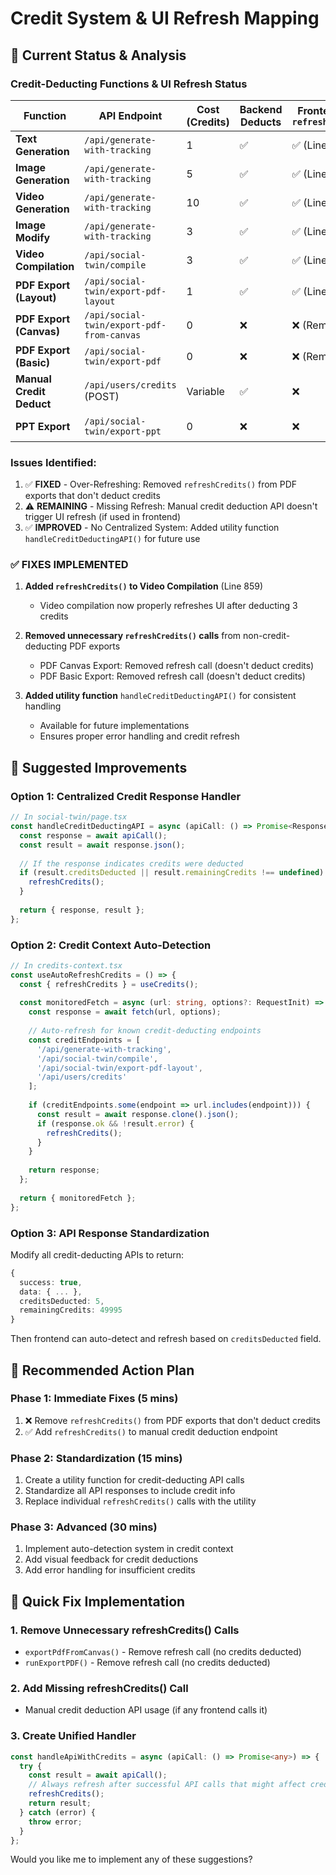 # Credit System & UI Refresh Mapping

## 🎯 Current Status & Analysis

### Credit-Deducting Functions & UI Refresh Status

| Function | API Endpoint | Cost (Credits) | Backend Deducts | Frontend Calls `refreshCredits()` | Status | Priority |
|----------|-------------|----------------|-----------------|-----------------------------------|--------|----------|
| **Text Generation** | `/api/generate-with-tracking` | 1 | ✅ | ✅ (Line 1183) | ✅ **WORKING** | ✅ |
| **Image Generation** | `/api/generate-with-tracking` | 5 | ✅ | ✅ (Line 1183) | ✅ **WORKING** | ✅ |
| **Video Generation** | `/api/generate-with-tracking` | 10 | ✅ | ✅ (Line 1183) | ✅ **WORKING** | ✅ |
| **Image Modify** | `/api/generate-with-tracking` | 3 | ✅ | ✅ (Line 1183) | ✅ **WORKING** | ✅ |
| **Video Compilation** | `/api/social-twin/compile` | 3 | ✅ | ✅ (Line 859) | ✅ **WORKING** | ✅ |
| **PDF Export (Layout)** | `/api/social-twin/export-pdf-layout` | 1 | ✅ | ✅ (Line 801) | ✅ **WORKING** | ✅ |
| **PDF Export (Canvas)** | `/api/social-twin/export-pdf-from-canvas` | 0 | ❌ | ❌ (Removed) | ✅ **FIXED** | ✅ |
| **PDF Export (Basic)** | `/api/social-twin/export-pdf` | 0 | ❌ | ❌ (Removed) | ✅ **FIXED** | ✅ |
| **Manual Credit Deduct** | `/api/users/credits` (POST) | Variable | ✅ | ❌ | ❌ **MISSING** | � |
| **PPT Export** | `/api/social-twin/export-ppt` | 0 | ❌ | ❌ | ✅ **CORRECT** | ✅ |

### Issues Identified:

1. ✅ **FIXED** - Over-Refreshing: Removed `refreshCredits()` from PDF exports that don't deduct credits
2. ⚠️ **REMAINING** - Missing Refresh: Manual credit deduction API doesn't trigger UI refresh (if used in frontend)
3. ✅ **IMPROVED** - No Centralized System: Added utility function `handleCreditDeductingAPI()` for future use

### ✅ **FIXES IMPLEMENTED**

1. **Added `refreshCredits()` to Video Compilation** (Line 859)
   - Video compilation now properly refreshes UI after deducting 3 credits

2. **Removed unnecessary `refreshCredits()` calls** from non-credit-deducting PDF exports
   - PDF Canvas Export: Removed refresh call (doesn't deduct credits)
   - PDF Basic Export: Removed refresh call (doesn't deduct credits)

3. **Added utility function** `handleCreditDeductingAPI()` for consistent handling
   - Available for future implementations
   - Ensures proper error handling and credit refresh

## 🚀 Suggested Improvements

### Option 1: Centralized Credit Response Handler
```typescript
// In social-twin/page.tsx
const handleCreditDeductingAPI = async (apiCall: () => Promise<Response>) => {
  const response = await apiCall();
  const result = await response.json();
  
  // If the response indicates credits were deducted
  if (result.creditsDeducted || result.remainingCredits !== undefined) {
    refreshCredits();
  }
  
  return { response, result };
};
```

### Option 2: Credit Context Auto-Detection
```typescript
// In credits-context.tsx
const useAutoRefreshCredits = () => {
  const { refreshCredits } = useCredits();
  
  const monitoredFetch = async (url: string, options?: RequestInit) => {
    const response = await fetch(url, options);
    
    // Auto-refresh for known credit-deducting endpoints
    const creditEndpoints = [
      '/api/generate-with-tracking',
      '/api/social-twin/compile',
      '/api/social-twin/export-pdf-layout',
      '/api/users/credits'
    ];
    
    if (creditEndpoints.some(endpoint => url.includes(endpoint))) {
      const result = await response.clone().json();
      if (response.ok && !result.error) {
        refreshCredits();
      }
    }
    
    return response;
  };
  
  return { monitoredFetch };
};
```

### Option 3: API Response Standardization
Modify all credit-deducting APIs to return:
```typescript
{
  success: true,
  data: { ... },
  creditsDeducted: 5,
  remainingCredits: 49995
}
```

Then frontend can auto-detect and refresh based on `creditsDeducted` field.

## 🎯 Recommended Action Plan

### Phase 1: Immediate Fixes (5 mins)
1. ❌ Remove `refreshCredits()` from PDF exports that don't deduct credits
2. ✅ Add `refreshCredits()` to manual credit deduction endpoint

### Phase 2: Standardization (15 mins)
1. Create a utility function for credit-deducting API calls
2. Standardize all API responses to include credit info
3. Replace individual `refreshCredits()` calls with the utility

### Phase 3: Advanced (30 mins)
1. Implement auto-detection system in credit context
2. Add visual feedback for credit deductions
3. Add error handling for insufficient credits

## 🔧 Quick Fix Implementation

### 1. Remove Unnecessary refreshCredits() Calls
- `exportPdfFromCanvas()` - Remove refresh call (no credits deducted)
- `runExportPDF()` - Remove refresh call (no credits deducted)

### 2. Add Missing refreshCredits() Call
- Manual credit deduction API usage (if any frontend calls it)

### 3. Create Unified Handler
```typescript
const handleApiWithCredits = async (apiCall: () => Promise<any>) => {
  try {
    const result = await apiCall();
    // Always refresh after successful API calls that might affect credits
    refreshCredits();
    return result;
  } catch (error) {
    throw error;
  }
};
```

Would you like me to implement any of these suggestions?
